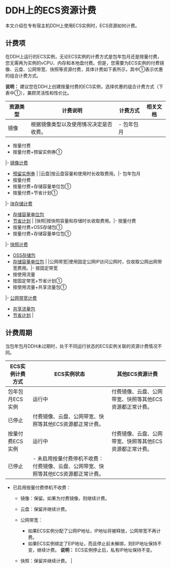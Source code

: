 # DDH上的ECS资源计费

本文介绍在专有宿主机DDH上使用ECS实例时，ECS资源如何计费。

## 计费项

在DDH上运行的ECS实例，无论ECS实例的计费方式是包年包月还是按量付费，您无需再为实例的vCPU、内存和本地盘付费。但是，您需要为ECS实例的付费镜像、云盘、公网带宽、快照等资源付费，具体计费如下表所示，其中①表示优惠的组合计费方式。

**说明：** 建议您在DDH上创建按量付费的ECS实例，选择优惠的组合计费方式（下表中①），兼顾灵活性和性价比。

|资源类型|计费说明|计费方式|相关文档|
|----|----|----|----|
|镜像|根据镜像类型以及使用情况决定是否收费。|-   包年包月
-   按量付费
-   按量付费+预留实例券①

|-   [镜像计费](/cn.zh-CN/产品计费/计费项/镜像计费.md)
-   [预留实例券](/cn.zh-CN/产品计费/计费方式/预留实例券.md) |
|云盘|按云盘容量和使用时长收取费用。|-   包年包月
-   按量付费
-   按量付费+存储容量单位包①
-   按量付费+节省计划①

|-   [块存储计费](/cn.zh-CN/产品计费/计费项/块存储计费.md)
-   [存储容量单位包](/cn.zh-CN/产品计费/计费方式/存储容量单位包.md)
-   [节省计划](/cn.zh-CN/产品计费/计费方式/节省计划.md) |
|快照|按快照容量和存储时长收取费用。|-   按量付费
-   按量付费+OSS存储包①
-   按量付费+存储容量单位包①

|-   [快照计费](/cn.zh-CN/产品计费/计费项/快照计费.md)
-   [OSS存储包](/cn.zh-CN/产品计费/计费方式/OSS存储包.md)
-   [存储容量单位包](/cn.zh-CN/产品计费/计费方式/存储容量单位包.md) |
|公网带宽|使用固定公网IP访问公网时，仅收取公网出网带宽费用。|-   按固定带宽
-   按使用流量
-   按固定带宽+节省计划①
-   按使用流量+共享流量包①

|-   [公网带宽计费](/cn.zh-CN/产品计费/计费项/公网带宽计费.md)
-   [共享流量包](/cn.zh-CN/.md)
-   [节省计划](/cn.zh-CN/产品计费/计费方式/节省计划.md) |

## 计费周期

当包年包月DDH未过期时，处于不同运行状态的ECS实例关联的资源计费情况不同。

|ECS实例计费方式|ECS实例状态|其他ECS资源计费|
|---------|-------|---------|
|包年包月ECS实例|运行中|付费镜像、云盘、公网带宽、快照等其他ECS资源都正常计费。|
|已停止|付费镜像、云盘、公网带宽、快照等其他ECS资源都正常计费。|
|按量付费ECS实例|运行中|付费镜像、云盘、公网带宽、快照等其他ECS资源都正常计费。|
|已停止|-   未启用按量付费停机不收费：付费镜像、云盘、公网带宽、快照等其他ECS资源都正常计费。
-   已启用按量付费停机不收费：
    -   镜像：保留。如果为付费镜像，则继续计费。
    -   云盘：保留并继续计费。
    -   公网带宽：

        -   如果ECS实例分配了公网IP地址，IP地址将被释放，公网带宽不再计费。
        -   如果ECS实例绑定了EIP地址，而且停止前未解绑，则EIP地址保持不变，继续计费。
**说明：** ECS实例停止后，私有IP地址保持不变。

    -   快照：保留并继续计费。 |

